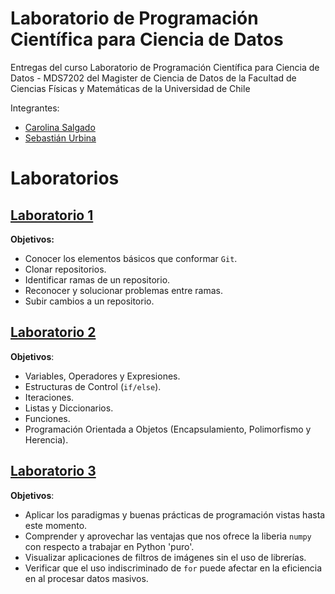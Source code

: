 # Laboratorio de Programación Científica para Ciencia de Datos

Entregas del curso Laboratorio de Programación Científica para Ciencia de Datos - MDS7202 del Magister de Ciencia de Datos de la Facultad de Ciencias Físicas y Matemáticas de la Universidad de Chile

Integrantes:
- [Carolina Salgado](https://github.com/carolinasalgadop)
- [Sebastián Urbina](https://github.com/SebasUrbina)

# Laboratorios

## [Laboratorio 1](https://github.com/SebasUrbina/MDS7202/blob/main/Laboratorios/Laboratorio%201/Laboratorio_1.ipynb)

**Objetivos:**
- Conocer los elementos básicos que conformar `Git`.
- Clonar repositorios.
- Identificar ramas de un repositorio.
- Reconocer y solucionar problemas entre ramas.
- Subir cambios a un repositorio.

## [Laboratorio 2](https://github.com/SebasUrbina/MDS7202/blob/main/Laboratorios/Laboratorio%202/Laboratorio_2.ipynb)

**Objetivos**:
- Variables, Operadores y Expresiones.
- Estructuras de Control (`if/else`).
- Iteraciones.
- Listas y Diccionarios.
- Funciones.
- Programación Orientada a Objetos (Encapsulamiento, Polimorfismo y Herencia).

## [Laboratorio 3](https://github.com/SebasUrbina/MDS7202/blob/main/Laboratorios/Laboratorio%203/Laboratorio_3.ipynb)

**Objetivos**:
- Aplicar los paradigmas y buenas prácticas de programación vistas hasta este momento.
- Comprender y aprovechar las ventajas que nos ofrece la liberia `numpy` con respecto a trabajar en Python 'puro'.
- Visualizar aplicaciones de filtros de imágenes sin el uso de librerías.
- Verificar que el uso indiscriminado de `for` puede afectar en la eficiencia en al procesar datos masivos.
